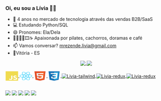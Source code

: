 ### Oi, eu sou a Lívia 👋🏻

- 📌 4 anos no mercado de tecnologia através das vendas B2B/SaaS
- 💻 Estudando Python/SQL
- 😄 Pronomes: Ela/Dela
- 🧘🏻‍♀️🐶🎞️☕ Apaixonada por pilates, cachorros, doramas e café
- 📫 Vamos conversar? mrezende.livia@gmail.com
- 📍Vitória - ES

 <div align="center"> 
   <a href="https://github.com/liviarez"> 
   <img align="center" height="180em" src="https://github-readme-stats.vercel.app/api?username=liviarez&show_icons=true&theme=onedark&include_all_commits=true&count_private=true"/> 
   <img align="center" height="180em" src="https://github-readme-stats.vercel.app/api/top-langs/?username=liviarez&layout=compact&langs_count=7&theme=onedark"/> 
 </div>

 <div style="display: inline_block"><br>
  <img align="center" alt="Livia-Js" height="30" width="40" src="https://raw.githubusercontent.com/devicons/devicon/master/icons/javascript/javascript-plain.svg">
  <img align="center" alt="Livia-React" height="30" width="40" src="https://raw.githubusercontent.com/devicons/devicon/master/icons/react/react-original.svg">
  <img align="center" alt="Livia-HTML" height="30" width="40" src="https://raw.githubusercontent.com/devicons/devicon/master/icons/html5/html5-original.svg">
  <img align="center" alt="Livia-CSS" height="30" width="40" src="https://raw.githubusercontent.com/devicons/devicon/master/icons/css3/css3-original.svg">
  <img align="center" alt="Livia-tailwind" height="30" width="40" src="https://cdn.jsdelivr.net/gh/devicons/devicon/icons/tailwindcss/tailwindcss-plain.svg">
  <img align="center" alt="Livia-redux" height="30" width="40" src="https://cdn.jsdelivr.net/gh/devicons/devicon/icons/redux/redux-original.svg">
  <img align="center" alt="Livia-redux" height="30" width="40" src="https://cdn.jsdelivr.net/gh/devicons/devicon/icons/docker/docker-plain-wordmark.svg">
</div>

 ##

 <div> 
  <a href="https://instagram.com/rezendelivia" target="_blank"><img src="https://img.shields.io/badge/-Instagram-%23E4405F?style=for-the-badge&logo=instagram&logoColor=white" target="_blank"></a>
  <a href="https://discord.gg/wagxzStdcR" target="_blank"><img src="https://img.shields.io/badge/Discord-7289DA?style=for-the-badge&logo=discord&logoColor=white" target="_blank"></a> 
  <a href = "mailto:mrezende.livia@gmail.com"><img src="https://img.shields.io/badge/-Gmail-%23333?style=for-the-badge&logo=gmail&logoColor=white" target="_blank"></a>
  <a href = "wa.me/5527992556984"><img src="https://img.shields.io/badge/WhatsApp-25D366?style=for-the-badge&logo=whatsapp&logoColor=white"></a>
  <a href="https://www.linkedin.com/in/l%C3%ADviamonteiro/" target="_blank"><img src="https://img.shields.io/badge/-LinkedIn-%230077B5?style=for-the-badge&logo=linkedin&logoColor=white" target="_blank"></a> 
  
</div>
